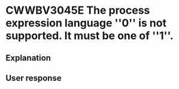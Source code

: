 # CWWBV3045E The process expression language ''0'' is not supported. It must be one of ''1''.

## Explanation

## User response
